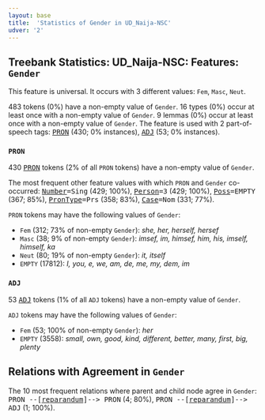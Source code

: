 ```yaml
---
layout: base
title:  'Statistics of Gender in UD_Naija-NSC'
udver: '2'
---
```


## Treebank Statistics: UD_Naija-NSC: Features: `Gender`

This feature is universal.
It occurs with 3 different values: `Fem`, `Masc`, `Neut`.

483 tokens (0%) have a non-empty value of `Gender`.
16 types (0%) occur at least once with a non-empty value of `Gender`.
9 lemmas (0%) occur at least once with a non-empty value of `Gender`.
The feature is used with 2 part-of-speech tags: <tt><a href="pcm_nsc-pos-PRON.html">PRON</a></tt> (430; 0% instances), <tt><a href="pcm_nsc-pos-ADJ.html">ADJ</a></tt> (53; 0% instances).

### `PRON`

430 <tt><a href="pcm_nsc-pos-PRON.html">PRON</a></tt> tokens (2% of all `PRON` tokens) have a non-empty value of `Gender`.

The most frequent other feature values with which `PRON` and `Gender` co-occurred: <tt><a href="pcm_nsc-feat-Number.html">Number</a></tt><tt>=Sing</tt> (429; 100%), <tt><a href="pcm_nsc-feat-Person.html">Person</a></tt><tt>=3</tt> (429; 100%), <tt><a href="pcm_nsc-feat-Poss.html">Poss</a></tt><tt>=EMPTY</tt> (367; 85%), <tt><a href="pcm_nsc-feat-PronType.html">PronType</a></tt><tt>=Prs</tt> (358; 83%), <tt><a href="pcm_nsc-feat-Case.html">Case</a></tt><tt>=Nom</tt> (331; 77%).

`PRON` tokens may have the following values of `Gender`:

* `Fem` (312; 73% of non-empty `Gender`): <em>she, her, herself, hersef</em>
* `Masc` (38; 9% of non-empty `Gender`): <em>imsef, im, himsef, him, his, imself, himself, ka</em>
* `Neut` (80; 19% of non-empty `Gender`): <em>it, itself</em>
* `EMPTY` (17812): <em>I, you, e, we, am, de, me, my, dem, im</em>

### `ADJ`

53 <tt><a href="pcm_nsc-pos-ADJ.html">ADJ</a></tt> tokens (1% of all `ADJ` tokens) have a non-empty value of `Gender`.

`ADJ` tokens may have the following values of `Gender`:

* `Fem` (53; 100% of non-empty `Gender`): <em>her</em>
* `EMPTY` (3558): <em>small, own, good, kind, different, better, many, first, big, plenty</em>

## Relations with Agreement in `Gender`

The 10 most frequent relations where parent and child node agree in `Gender`:
<tt>PRON --[<tt><a href="pcm_nsc-dep-reparandum.html">reparandum</a></tt>]--> PRON</tt> (4; 80%),
<tt>PRON --[<tt><a href="pcm_nsc-dep-reparandum.html">reparandum</a></tt>]--> ADJ</tt> (1; 100%).

